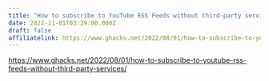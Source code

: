 ```yaml
---
title: "How to subscribe to YouTube RSS Feeds without third-party services - gHacks Tech News"
date: 2022-11-01T03:39:00.000Z
draft: false
affiliatelink: https://www.ghacks.net/2022/08/01/how-to-subscribe-to-youtube-rss-feeds-without-third-party-services/
---
```

https://www.ghacks.net/2022/08/01/how-to-subscribe-to-youtube-rss-feeds-without-third-party-services/
